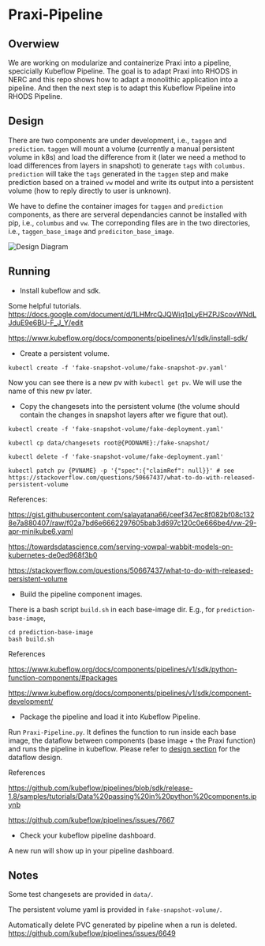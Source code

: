 # Praxi-Pipeline

## Overwiew
We are working on modularize and containerize Praxi into a pipeline, specicially Kubeflow Pipeline. The goal is to adapt Praxi into RHODS in NERC and this repo shows how to adapt a monolithic application into a pipeline. And then the next step is to adapt this Kubeflow Pipeline into RHODS Pipeline.

## Design
There are two components are under development, i.e., `taggen` and `prediction`. 
`taggen` will mount a volume (currently a manual persistent volume in k8s) and load the difference from it (later we need a method to load differences from layers in snapshot) to generate `tags` with `columbus`.
`prediction` will take the `tags` generated in the `taggen` step and make prediction based on a trained `vw` model and write its output into a persistent volume (how to reply directly to user is unknown).

We have to define the container images for `taggen` and `prediction` components, as there are serveral dependancies cannot be installed with pip, i.e., `columbus` and `vw`. The correponding files are in the two directories, i.e., `taggen_base_image` and `prediciton_base_image`.

![Design Diagram](https://github.com/[username]/[reponame]/blob/[branch]/image.jpg?raw=true)


## Running
- Install kubeflow and sdk.

Some helpful tutorials.
https://docs.google.com/document/d/1LHMrcQJQWiq1pLyEHZPJScovWNdLJduE9e6BU-F_J_Y/edit

https://www.kubeflow.org/docs/components/pipelines/v1/sdk/install-sdk/

- Create a persistent volume.

```
kubectl create -f 'fake-snapshot-volume/fake-snapshot-pv.yaml'
```
Now you can see there is a new pv with `kubectl get pv`. We will use the name of this new pv later.

- Copy the changesets into the persistent volume (the volume should contain the changes in snapshot layers after we figure that out).

```
kubectl create -f 'fake-snapshot-volume/fake-deployment.yaml'

kubectl cp data/changesets root@{PODNAME}:/fake-snapshot/

kubectl delete -f 'fake-snapshot-volume/fake-deployment.yaml'

kubectl patch pv {PVNAME} -p '{"spec":{"claimRef": null}}' # see https://stackoverflow.com/questions/50667437/what-to-do-with-released-persistent-volume
```

References:

https://gist.githubusercontent.com/salayatana66/ceef347ec8f082bf08c1328e7a880407/raw/f02a7bd6e6662297605bab3d697c120c0e666be4/vw-29-apr-minikube6.yaml

https://towardsdatascience.com/serving-vowpal-wabbit-models-on-kubernetes-de0ed968f3b0

https://stackoverflow.com/questions/50667437/what-to-do-with-released-persistent-volume


- Build the pipeline component images.

There is a bash script `build.sh` in each base-image dir. E.g., for `prediction-base-image`,
```
cd prediction-base-image
bash build.sh
```

References

https://www.kubeflow.org/docs/components/pipelines/v1/sdk/python-function-components/#packages

https://www.kubeflow.org/docs/components/pipelines/v1/sdk/component-development/


- Package the pipeline and load it into Kubeflow Pipeline.

Run `Praxi-Pipeline.py`. It defines the function to run inside each base image,  the dataflow between components (base image + the Praxi function) and runs the pipeline in kubeflow. Please refer to [design section](#design) for the dataflow design.

References

https://github.com/kubeflow/pipelines/blob/sdk/release-1.8/samples/tutorials/Data%20passing%20in%20python%20components.ipynb

https://github.com/kubeflow/pipelines/issues/7667


- Check your kubeflow pipeline dashboard.

A new run will show up in your pipeline dashboard.

<!-- ![screenshot for a new run in pipeline dashboard](https://github.com/[username]/[reponame]/blob/[branch]/image.jpg?raw=true) -->




## Notes
Some test changesets are provided in `data/`.

The persistent volume yaml is provided in `fake-snapshot-volume/`.

Automatically delete PVC generated by pipeline when a run is deleted.
https://github.com/kubeflow/pipelines/issues/6649

